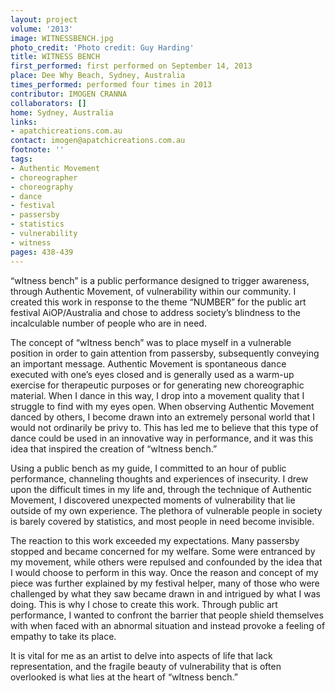 ```yaml
---
layout: project
volume: '2013'
image: WITNESSBENCH.jpg
photo_credit: 'Photo credit: Guy Harding'
title: WITNESS BENCH
first_performed: first performed on September 14, 2013
place: Dee Why Beach, Sydney, Australia
times_performed: performed four times in 2013
contributor: IMOGEN CRANNA
collaborators: []
home: Sydney, Australia
links:
- apatchicreations.com.au
contact: imogen@apatchicreations.com.au
footnote: ''
tags:
- Authentic Movement
- choreographer
- choreography
- dance
- festival
- passersby
- statistics
- vulnerability
- witness
pages: 438-439
---
```


“wItness bench” is a public performance designed to trigger awareness, through Authentic Movement, of vulnerability within our community. I created this work in response to the theme “NUMBER” for the public art festival AiOP/Australia and chose to address society’s blindness to the incalculable number of people who are in need.

The concept of “wItness bench” was to place myself in a vulnerable position in order to gain attention from passersby, subsequently conveying an important message. Authentic Movement is spontaneous dance executed with one’s eyes closed and is generally used as a warm-up exercise for therapeutic purposes or for generating new choreographic material. When I dance in this way, I drop into a movement quality that I struggle to find with my eyes open. When observing Authentic Movement danced by others, I become drawn into an extremely personal world that I would not ordinarily be privy to. This has led me to believe that this type of dance could be used in an innovative way in performance, and it was this idea that inspired the creation of “wItness bench.”

Using a public bench as my guide, I committed to an hour of public performance, channeling thoughts and experiences of insecurity. I drew upon the difficult times in my life and, through the technique of Authentic Movement, I discovered unexpected moments of vulnerability that lie outside of my own experience. The plethora of vulnerable people in society is barely covered by statistics, and most people in need become invisible.

The reaction to this work exceeded my expectations. Many passersby stopped and became concerned for my welfare. Some were entranced by my movement, while others were repulsed and confounded by the idea that I would choose to perform in this way. Once the reason and concept of my piece was further explained by my festival helper, many of those who were challenged by what they saw became drawn in and intrigued by what I was doing. This is why I chose to create this work. Through public art performance, I wanted to confront the barrier that people shield themselves with when faced with an abnormal situation and instead provoke a feeling of empathy to take its place.

It is vital for me as an artist to delve into aspects of life that lack representation, and the fragile beauty of vulnerability that is often overlooked is what lies at the heart of “wItness bench.”
